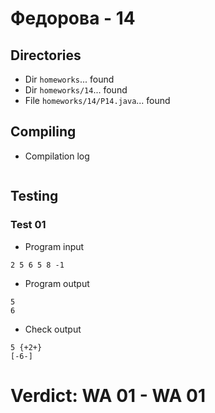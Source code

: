 # Федорова - 14
## Directories
- Dir `homeworks`... found
- Dir `homeworks/14`... found
- File `homeworks/14/P14.java`... found
## Compiling
- Compilation log
```

```
## Testing
### Test 01
- Program input
```
2 5 6 5 8 -1

```
- Program output
```
5
6

```
- Check output
```
5 {+2+}
[-6-]

```
# Verdict: **WA 01** - WA 01
